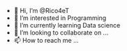 - 👋 Hi, I’m @Rico4eT
- 👀 I’m interested in Programming
- 🌱 I’m currently learning Data science
- 💞️ I’m looking to collaborate on ...
- 📫 How to reach me ...

<!---
Rico4eT/Rico4eT is a ✨ special ✨ repository because its `README.md` (this file) appears on your GitHub profile.
You can click the Preview link to take a look at your changes.
--->
